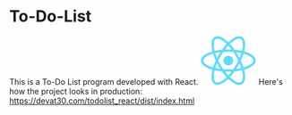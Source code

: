 # To-Do-List

This is a To-Do List program developed with React.
<img width="100px" src="React-icon.png">
Here's how the project looks in production: https://devat30.com/todolist_react/dist/index.html
